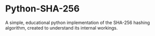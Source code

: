 # Python-SHA-256
A simple, educational python implementation of the SHA-256 hashing algorithm, created to understand its internal workings. 

